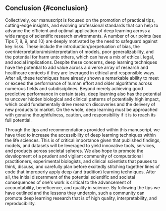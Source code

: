## Conclusion {#conclusion}

Collectively, our manuscript is focused on the promotion of practical tips, cutting-edge insights, and evolving professional standards that can help to advance the efficient and optimal application of deep learning across a wide range of scientific research environments.
A number of our points (see Tips 7, 8, 9, and 10) are deeply motivated by the need to safeguard against key risks.
These include the introduction/perpetuation of bias, the overinterpretation/misinterpretation of models, poor generalizability, and the potential for harm unto others, which can have a mix of ethical, legal, and social implications.
Despite these concerns, deep learning techniques have the potential to add value across a diverse array of research and healthcare contexts if they are leveraged in ethical and responsible ways.
After all, these techniques have already shown a remarkable ability to meet or exceed the performance of human effort and older algorithms across numerous fields and subdisciplines.
Beyond merely achieving good predictive performance in certain tasks, deep learning also has the potential to uncover hidden biological and clinical patterns of potentially high impact, which could fundamentally drive research discoveries and the delivery of new products to market.
On the whole, deep learning must be approached with genuine thoughtfulness, caution, and responsibility if it is to reach its full potential.

Through the tips and recommendations provided within this manuscript, we have tried to increase the accessibility of deep learning techniques within the life sciences.  This is of critical importance given that published findings, models, and datasets will be leveraged to yield innovative tools, services, and products across societal spheres.
We also hope to promote the development of a prudent and vigilant community of computational practitioners, experimental biologists, and clinical scientists that pauses to think, discuss, and carefully plan before excitedly stitching together lines of code that improperly apply deep (and tradition) learning techniques.
After all, the initial discernment of the potential scientific and societal consequences of one's work is critical to the advancement of accountability, beneficence, and quality in science. By following the tips we have outlined and the lessons they underpin, such a community can promote deep learning research that is of high quality, interpretability, and reproducibility.
